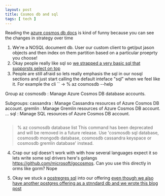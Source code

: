 ```yaml
---
layout: post
title: Cosmos db and sql 
tags: [ tech ]
---
```


Reading the [azure cosmos db docs](https://learn.microsoft.com/en-us/azure/cosmos-db/) is kind of funny because you can see the changes in strategy over time

1. We're a NOSQL document db. User our custom client to get/put jason objects and then index on them partition based on a particular proeprty you choose!
2. Okay people really like sql so [we strapped a very basic sql that supporsts select on top](https://learn.microsoft.com/en-us/azure/cosmos-db/nosql/query/)
3. People are still afraid so lets really emphasis the sql in our nosql sections and just start calling the default inteface "sql" when we feel like it. For example the cli 
``
-> % az cosmosdb --help

Group
    az cosmosdb : Manage Azure Cosmos DB database accounts.

Subgroups:
    cassandra                   : Manage Cassandra resources of Azure Cosmos DB account.
    gremlin                     : Manage Gremlin resources of Azure Cosmos DB account.
...
    sql                         : Manage SQL resources of Azure Cosmos DB account.
```

```
> % az cosmosdb database list
This command has been deprecated and will be removed in a future release. Use 'cosmosdb sql database, cosmosdb mongodb database, cosmosdb cassandra keyspace or cosmosdb gremlin database' instead.

4. Crap our sql doesn't work with with how several languages expect it so lets write some sql drivers here's golangs https://github.com/microsoft/gocosmos. Can you use this directly in orms like gorm? Nope


5. Okay we stuck a [postregres sql](https://learn.microsoft.com/en-us/azure/cosmos-db/postgresql/introduction) into our offering [even though we also have another postgres offering as a stnndard db and we wrote this blog post](https://techcommunity.microsoft.com/t5/azure-database-for-postgresql/postgresql-on-azure-how-to-choose-what-s-best-for-your-app/ba-p/3784537)